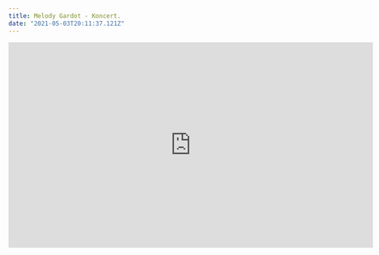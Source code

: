 ```yaml
---
title: Melody Gardot - Koncert.
date: "2021-05-03T20:11:37.121Z"
---
```



<iframe allowfullscreen="true" style="transition-duration:0;transition-property:no;margin:0 auto;position:relative;display:block;background-color:#000000;" frameborder="0" scrolling="no" width="720" height="406" src="https://www.arte.tv/player/v5/index.php?json_url=https%3A%2F%2Fapi.arte.tv%2Fapi%2Fplayer%2Fv2%2Fconfig%2Fen%2F101102-000-A&lang=en&autoplay=true&mute=0"></iframe>
